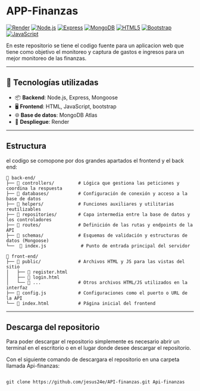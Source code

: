 # APP-Finanzas

[![Render](https://img.shields.io/badge/render-live-blue)](https://app-finanzas-front.onrender.com)
[![Node.js](https://img.shields.io/badge/Node.js-339933?logo=node.js&logoColor=white)](https://nodejs.org/)
[![Express](https://img.shields.io/badge/Express.js-000000?logo=express&logoColor=white)](https://expressjs.com/)
[![MongoDB](https://img.shields.io/badge/MongoDB-47A248?logo=mongodb&logoColor=white)](https://www.mongodb.com/)
[![HTML5](https://img.shields.io/badge/HTML5-E34F26?logo=html5&logoColor=white)](https://developer.mozilla.org/es/docs/Web/HTML)
[![Bootstrap](https://img.shields.io/badge/Bootstrap-7952B3?logo=bootstrap&logoColor=white)](https://getbootstrap.com/)
[![JavaScript](https://img.shields.io/badge/JavaScript-F7DF1E?logo=javascript&logoColor=black)](https://developer.mozilla.org/es/docs/Web/JavaScript)


En este repositorio se tiene el codigo fuente para un aplicacion web que tiene como objetivo el monitoreo y captura de gastos e ingresos para un mejor monitoreo de las finanzas.

---

## 🧩 Tecnologías utilizadas

- 📦 **Backend**: Node.js, Express, Mongoose
- 🖥️ **Frontend**: HTML, JavaScript, bootstrap
- 🌐 **Base de datos**: MongoDB Atlas
- 🚀 **Despliegue**: Render

---

## Estructura

el codigo se comopone por dos grandes apartados el frontend y el back end:

```
📁 back-end/
├── 📁 controllers/         # Lógica que gestiona las peticiones y coordina la respuesta
├── 📁 databases/           # Configuración de conexión y acceso a la base de datos
├── 📁 helpers/             # Funciones auxiliares y utilitarias reutilizables
├── 📁 repositories/        # Capa intermedia entre la base de datos y los controladores
├── 📁 routes/              # Definición de las rutas y endpoints de la API
├── 📁 schemas/             # Esquemas de validación y estructuras de datos (Mongoose)
└──  📄 index.js             # Punto de entrada principal del servidor

📁 front-end/
├── 📁 public/              # Archivos HTML y JS para las vistas del sitio
│   ├── 📄 register.html    
│   ├── 📄 login.html       
│   └── 📄 ...              # Otros archivos HTML/JS utilizados en la interfaz
├── 📄 config.js            # Configuraciones como el puerto o URL de la API
└── 📄 index.html           # Página inicial del frontend
```

---

## Descarga del repositorio

Para poder descargar el repositorio simplemente es necesario abrir un terminal en el escritorio o en el lugar donde desee descargar el repositorio.

Con el siguiente comando de descargara el repositorio en una carpeta llamada Api-finanzas:

```

git clone https://github.com/jesus24e/API-finanzas.git Api-finanzas

```